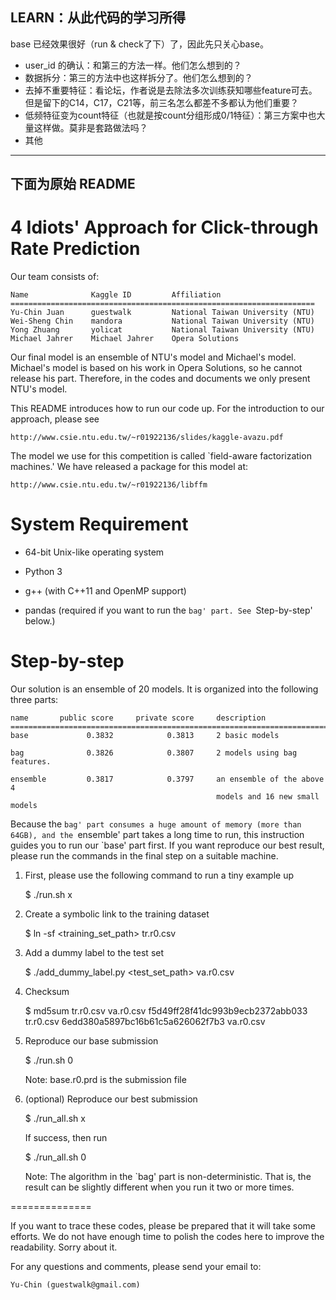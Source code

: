LEARN：从此代码的学习所得
----------------
base 已经效果很好（run & check了下）了，因此先只关心base。
- user_id 的确认：和第三的方法一样。他们怎么想到的？
- 数据拆分：第三的方法中也这样拆分了。他们怎么想到的？
- 去掉不重要特征：看论坛，作者说是去除法多次训练获知哪些feature可去。但是留下的C14，C17，C21等，前三名怎么都差不多都认为他们重要？
- 低频特征变为count特征（也就是按count分组形成0/1特征）：第三方案中也大量这样做。莫非是套路做法吗？
- 其他

---------------
下面为原始 README
---------------

4 Idiots' Approach for Click-through Rate Prediction
====================================================

Our team consists of:
    
    Name              Kaggle ID         Affiliation
    ====================================================================
    Yu-Chin Juan      guestwalk         National Taiwan University (NTU)
    Wei-Sheng Chin    mandora           National Taiwan University (NTU)
    Yong Zhuang       yolicat           National Taiwan University (NTU)
    Michael Jahrer    Michael Jahrer    Opera Solutions

Our final model is an ensemble of NTU's model and Michael's model. Michael's
model is based on his work in Opera Solutions, so he cannot release his part.
Therefore, in the codes and documents we only present NTU's model.

This README introduces how to run our code up. For the introduction to our
approach, please see 

    http://www.csie.ntu.edu.tw/~r01922136/slides/kaggle-avazu.pdf

The model we use for this competition is called `field-aware factorization
machines.' We have released a package for this model at:

    http://www.csie.ntu.edu.tw/~r01922136/libffm



System Requirement
==================

- 64-bit Unix-like operating system

- Python 3

- g++ (with C++11 and OpenMP support)

- pandas (required if you want to run the `bag' part. See `Step-by-step'
  below.)



Step-by-step
============

Our solution is an ensemble of 20 models. It is organized into the following
three parts:
    
    name       public score     private score     description        
    ===========================================================================
    base             0.3832            0.3813     2 basic models

    bag              0.3826            0.3807     2 models using bag features.

    ensemble         0.3817            0.3797     an ensemble of the above 4 
                                                  models and 16 new small models

Because the `bag' part consumes a huge amount of memory (more than 64GB), and
the `ensemble' part takes a long time to run, this instruction guides you to
run our `base' part first. If you want reproduce our best result, please run the
commands in the final step on a suitable machine.


1.  First, please use the following command to run a tiny example up

    $ ./run.sh x

2.  Create a symbolic link to the training dataset

    $ ln -sf <training_set_path> tr.r0.csv

3.  Add a dummy label to the test set

    $ ./add_dummy_label.py <test_set_path> va.r0.csv

4.  Checksum

    $ md5sum tr.r0.csv va.r0.csv
    f5d49ff28f41dc993b9ecb2372abb033  tr.r0.csv
    6edd380a5897bc16b61c5a626062f7b3  va.r0.csv

5.  Reproduce our base submission

    $ ./run.sh 0
    
    Note: base.r0.prd is the submission file

6.  (optional) Reproduce our best submission

    $ ./run_all.sh x

    If success, then run

    $ ./run_all.sh 0

    Note: The algorithm in the `bag' part is non-deterministic. That is, the
    result can be slightly different when you run it two or more times.



==============

If you want to trace these codes, please be prepared that it will take some
efforts. We do not have enough time to polish the codes here to improve the
readability. Sorry about it. 

For any questions and comments, please send your email to:

    Yu-Chin (guestwalk@gmail.com)
